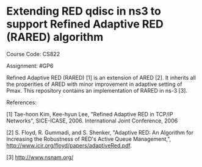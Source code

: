 # Extending RED qdisc in ns­3 to support Refined Adaptive RED (RARED) algorithm
Course Code: CS822

Assignment: #GP6

Refined Adaptive RED (RARED) [1] is an extension of ARED [2]. It inherits all the properities of ARED with minor improvement in adaptive setting of Pmax. This repository contains an implementation of RARED in ns-3 [3].

References:

[1] Tae-hoon Kim, Kee-hyun Lee, "Refined Adaptive RED in TCP/IP Networks", SICE-ICASE, 2006. International Joint Conference, 2006

[2] S. Floyd, R. Gummadi, and S. Shenker, "Adaptive RED: An Algorithm for Increasing the Robustness of RED's Active Queue Management,", http://www.icir.org/floyd/papers/adaptiveRed.pdf.

[3] http://www.nsnam.org/
